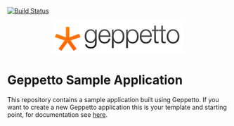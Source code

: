 [![Build Status](https://travis-ci.org/openworm/geppetto-application.png?branch=development)](https://travis-ci.org/openworm/geppetto-application)

<p align="center">
  <img src="https://github.com/tarelli/bucket/blob/master/geppetto%20logo.png?raw=true" alt="Geppetto logo"/>
</p>

# Geppetto Sample Application

This repository contains a sample application built using Geppetto. If you want to create a new Geppetto application this is your template and starting point, for documentation see [here](http://docs.geppetto.org/en/latest/build.html).
